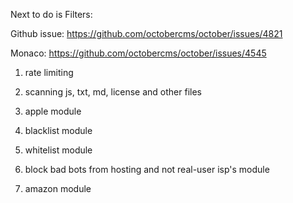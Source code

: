 Next to do is Filters:

Github issue: https://github.com/octobercms/october/issues/4821

Monaco: https://github.com/octobercms/october/issues/4545

1. rate limiting

2. scanning js, txt, md, license and other files

3. apple module

4. blacklist module

5. whitelist module

6. block bad bots from hosting and not real-user isp's module

7. amazon module
